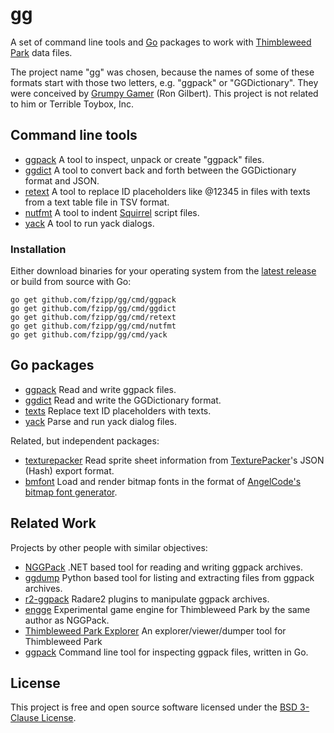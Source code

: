 # gg

A set of command line tools and [Go](https://golang.org) packages to work with
[Thimbleweed Park](https://thimbleweedpark.com/) data files.

The project name "gg" was chosen, because the names of some of these formats
start with those two letters, e.g. "ggpack" or "GGDictionary". They were
conceived by [Grumpy Gamer](https://grumpygamer.com/) (Ron Gilbert).
This project is not related to him or Terrible Toybox, Inc.

## Command line tools

* [ggpack](https://pkg.go.dev/github.com/fzipp/gg/cmd/ggpack) A tool to inspect, unpack or create "ggpack" files.
* [ggdict](https://pkg.go.dev/github.com/fzipp/gg/cmd/ggdict) A tool to convert back and forth between the GGDictionary format and JSON.
* [retext](https://pkg.go.dev/github.com/fzipp/gg/cmd/retext) A tool to replace ID placeholders like @12345 in files with texts from a text table file in TSV format.
* [nutfmt](https://pkg.go.dev/github.com/fzipp/gg/cmd/nutfmt) A tool to indent [Squirrel](http://squirrel-lang.org/) script files.
* [yack](https://pkg.go.dev/github.com/fzipp/gg/cmd/yack) A tool to run yack dialogs.

### Installation

Either download binaries for your operating system from the [latest release](https://github.com/fzipp/gg/releases/latest) or build from source with Go:

```
go get github.com/fzipp/gg/cmd/ggpack
go get github.com/fzipp/gg/cmd/ggdict
go get github.com/fzipp/gg/cmd/retext
go get github.com/fzipp/gg/cmd/nutfmt
go get github.com/fzipp/gg/cmd/yack
```

## Go packages

* [ggpack](https://pkg.go.dev/github.com/fzipp/gg/ggpack) Read and write ggpack files.
* [ggdict](https://pkg.go.dev/github.com/fzipp/gg/ggdict) Read and write the GGDictionary format.
* [texts](https://pkg.go.dev/github.com/fzipp/gg/texts) Replace text ID placeholders with texts.
* [yack](https://pkg.go.dev/github.com/fzipp/gg/yack) Parse and run yack dialog files.

Related, but independent packages:

* [texturepacker](https://pkg.go.dev/github.com/fzipp/texturepacker) Read sprite sheet information from [TexturePacker](https://www.codeandweb.com/texturepacker)'s JSON (Hash) export format.
* [bmfont](https://pkg.go.dev/github.com/fzipp/bmfont) Load and render bitmap fonts in the format of [AngelCode's bitmap font generator](https://www.angelcode.com/products/bmfont/).

## Related Work

Projects by other people with similar objectives:

* [NGGPack](https://github.com/scemino/NGGPack)
  .NET based tool for reading and writing ggpack archives.
* [ggdump](https://github.com/mstr-/twp-ggdump)
  Python based tool for listing and extracting files from ggpack archives.
* [r2-ggpack](https://github.com/mrmacete/r2-ggpack)
  Radare2 plugins to manipulate ggpack archives.
* [engge](https://github.com/scemino/engge)
  Experimental game engine for Thimbleweed Park by the same author as NGGPack.
* [Thimbleweed Park Explorer](https://github.com/bgbennyboy/Thimbleweed-Park-Explorer)
  An explorer/viewer/dumper tool for Thimbleweed Park
* [ggpack](https://github.com/s-l-teichmann/ggpack)
  Command line tool for inspecting ggpack files, written in Go.

## License

This project is free and open source software licensed under the
[BSD 3-Clause License](LICENSE).
